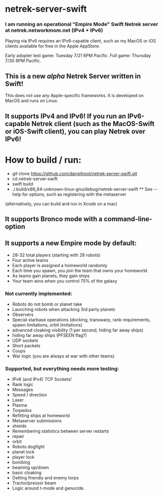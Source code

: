 # netrek-server-swift

### I am running an operational "Empire Mode" Swift Netrek server at netrek.networkmom.net (IPv4 + IPv6)
Playing via IPv6 requires an IPv6-capable client, such as my MacOS or iOS clients available for free in the Apple AppStore.

Early adopter test game: Tuesday 7/21 6PM Pacific.
Full game: Thursday 7/30 6PM Pacific.

## This is a new _alpha_ Netrek Server written in Swift!
This does not use any Apple-specific frameworks.  It is developed on MacOS and runs on Linux.

## It supports IPv4 and IPv6!  If you run an IPv6-capable Netrek client (such as the MacOS-Swift or iOS-Swift client), you can play Netrek over IPv6!

# How to build / run:
* git clone https://github.com/darrellroot/netrek-server-swift.git
* cd netrek-server-swift
* swift build
* ./.build/x86_64-unknown-linux-gnu/debug/netrek-server-swift
** See --help for options, such as registering with the metaserver

(alternatively, you can build and run in Xcode on a mac)

## It supports Bronco mode with a command-line-option

## It supports a new Empire mode by default:

* 28-32 total players (starting with 28 robots)
* Four active teams
* Each player is assigned a homeworld randomly
* Each time you spawn, you join the team that owns your homeworld
* As teams gain planets, they gain ships
* Your team wins when you control 75% of the galaxy

### Not currently implemented:

* Robots do not bomb or planet take
* Launching robots when attacking 3rd party planets
* Observers
* Special starbase operations (docking, transwarp, rank requirements, spawn limitations, orbit limitations)
* advanced cloaking visibility (1 per second, hiding far away ships)
* hiding far away ships (PFSEEN flag?)
* UDP sockets
* Short packets
* Coups
* War logic (you are always at war with other teams)

### Supported, but everything needs more testing:

* IPv6 (and IPv4) TCP Sockets!
* Rank logic
* Messages
* Speed / direction
* Laser
* Plasma
* Torpedos
* Refitting ships at homeworld
* Metaserver submissions
* shields
* Remembering statistics between server restarts
* repair
* orbit
* Robots dogfight
* planet lock
* player lock
* bombing
* beaming up/down
* basic cloaking
* Detting friendly and enemy torps
* Tractor/pressor beam
* Logic around t-mode and genocide.
